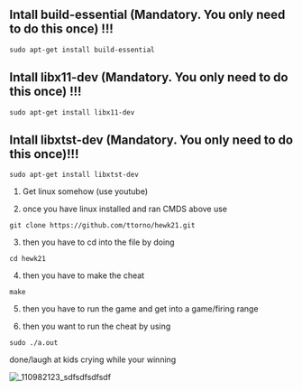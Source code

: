 ## Intall build-essential (Mandatory. You only need to do this once) !!!
```
sudo apt-get install build-essential
```

## Intall libx11-dev (Mandatory. You only need to do this once) !!!
```
sudo apt-get install libx11-dev
```

## Intall libxtst-dev (Mandatory. You only need to do this once)!!!
```
sudo apt-get install libxtst-dev
```
1. Get linux somehow (use youtube)

2. once you have linux installed and ran CMDS above use
```
git clone https://github.com/ttorno/hewk21.git
```
3. then you have to cd into the file by doing
```
cd hewk21
```
4. then you have to make the cheat
```
make
```
5. then you have to run the game and get into a game/firing range

6. then you want to run the cheat by using
```
sudo ./a.out
```
done/laugh at kids crying while your winning 


![_110982123_sdfsdfsdfsdf](https://github.com/ttorno/hewk21/assets/102711008/bed2fdc1-a4dc-41f4-accd-6f4338f5886e)
